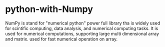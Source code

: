 # python-with-Numpy
NumPy is stand for "numerical python" power full library tha is widely used for scintific computing, data analysis, and numerical computing tasks.
It is used for numerical computations, supporting large multi dimensional array and matrix.
used for fast numerical operation on array.
